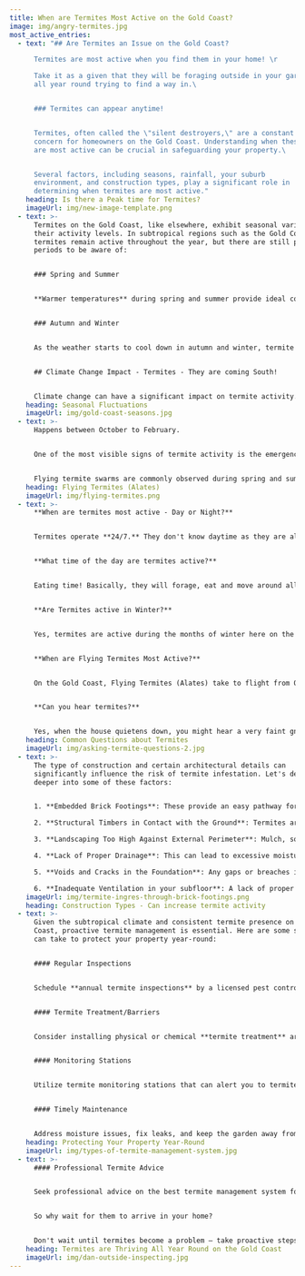 ```yaml
---
title: When are Termites Most Active on the Gold Coast?
image: img/angry-termites.jpg
most_active_entries:
  - text: "## Are Termites an Issue on the Gold Coast?

      Termites are most active when you find them in your home! \r

      Take it as a given that they will be foraging outside in your garden
      all year round trying to find a way in.\ 


      ### Termites can appear anytime!


      Termites, often called the \"silent destroyers,\" are a constant
      concern for homeowners on the Gold Coast. Understanding when these pests
      are most active can be crucial in safeguarding your property.\ 


      Several factors, including seasons, rainfall, your suburb
      environment, and construction types, play a significant role in
      determining when termites are most active."
    heading: Is there a Peak time for Termites?
    imageUrl: img/new-image-template.png
  - text: >-
      Termites on the Gold Coast, like elsewhere, exhibit seasonal variations in
      their activity levels. In subtropical regions such as the Gold Coast,
      termites remain active throughout the year, but there are still peak
      periods to be aware of:


      ### Spring and Summer


      **Warmer temperatures** during spring and summer provide ideal conditions for termite colonies to thrive. The increased heat and humidity is a trigger for the Queen to produce more eggs and to encourage the worker termites to forage more actively for food.


      ### Autumn and Winter


      As the weather starts to cool down in autumn and winter, termite activity decreases. However, this does not mean termites go dormant. They continue to feed and maintain their colonies, albeit at a slower pace. It's crucial to remember that in the Gold Coast's milder climate, termites remain a year-round concern.


      ## Climate Change Impact - Termites - They are coming South!


      Climate change can have a significant impact on termite activity. Rising temperatures and shifting weather patterns may extend the active seasons for termites on the Gold Coast. Warmer winters may result in termites remaining active year-round, posing an increased threat to homes and structures.
    heading: Seasonal Fluctuations
    imageUrl: img/gold-coast-seasons.jpg
  - text: >-
      Happens between October to February.


      One of the most visible signs of termite activity is the emergence of **flying termites** or Alates. These winged termites are reproductive members of the colony, and their primary purpose is to establish new termite nests. 


      Flying termite swarms are commonly observed during spring and summer evenings, especially after rain showers. If you see a termite swarm around your property, it's a clear indication of nearby termite activity.
    heading: Flying Termites (Alates)
    imageUrl: img/flying-termites.png
  - text: >-
      **When are termites most active - Day or Night?**


      Termites operate **24/7.** They don't know daytime as they are always in their subterranean tunnels and are blind!


      **What time of the day are termites active?**


      Eating time! Basically, they will forage, eat and move around all hours of the day. But you might hear them more at night when the house is quiet. 


      **Are Termites active in Winter?**


      Yes, termites are active during the months of winter here on the Gold Coast. But they are **less** active than in the warmer and more humid months of summer.


      **When are Flying Termites Most Active?**


      On the Gold Coast, Flying Termites (Alates) take to flight from October to March. Read more below.


      **Can you hear termites?**


      Yes, when the house quietens down, you might hear a very faint gnawing noise as their cutting jaws chew the timber. Or you might hear a 'tapping' noise emanate from the wall when you disturb them
    heading: Common Questions about Termites
    imageUrl: img/asking-termite-questions-2.jpg
  - text: >-
      The type of construction and certain architectural details can
      significantly influence the risk of termite infestation. Let's delve a bit
      deeper into some of these factors:


      1. **Embedded Brick Footings**: These provide an easy pathway for termites. Bricks are porous, and they can retain moisture. This makes them a conducive environment for termites. When these bricks are in contact with the soil, subterranean termites can travel through the weep holes or gaps in the mortar and reach the structural wood parts of a home without detection.

      2. **Structural Timbers in Contact with the Ground**: Termites are subterranean by nature, meaning they live underground. When timber, which is a primary food source for them, is in direct contact with the soil (like a wooden post or stump), it provides a direct highway for the termites to reach their food without having to expose themselves. This is especially risky when the timber is untreated or not protected by a termite barrier system.

      3. **Landscaping Too High Against External Perimeter**: Mulch, soil, or garden beds that are placed too high against the home can provide concealed access for termites. This landscaping can also trap moisture against the foundation of the home, making the environment even more conducive for termites.

      4. **Lack of Proper Drainage**: This can lead to excessive moisture near the foundation of the home. Termites are attracted to moisture, so areas with poor drainage can be fuel stations for termite activity.

      5. **Voids and Cracks in the Foundation**: Any gaps or breaches in the foundation or slab of a home can provide an entry point for termites. This is particularly the case for slab-on-ground constructions where small gaps or cracks can go unnoticed. Check your weepholes regularly. 

      6. **Inadequate Ventilation in your subfloor**: A lack of proper ventilation can lead to moisture build-up, which can be inviting to termites. Especially in crawl spaces or basements, proper ventilation can help reduce the risk.
    imageUrl: img/termite-ingres-through-brick-footings.png
    heading: Construction Types - Can increase termite activity
  - text: >-
      Given the subtropical climate and consistent termite presence on the Gold
      Coast, proactive termite management is essential. Here are some steps you
      can take to protect your property year-round:


      #### Regular Inspections


      Schedule **annual termite inspections** by a licensed pest control professional. Regular inspections help detect termite activity early, allowing for timely intervention.


      #### Termite Treatment/Barriers


      Consider installing physical or chemical **termite treatment** around your property. These treatments can deter termites from gaining concealed entry into your home.


      #### Monitoring Stations


      Utilize termite monitoring stations that can alert you to termite activity. These stations are strategically placed around your property to detect termite presence.


      #### Timely Maintenance


      Address moisture issues, fix leaks, and keep the garden away from the perimeter. Moisture attracts termites, so keeping your property dry is crucial.
    heading: Protecting Your Property Year-Round
    imageUrl: img/types-of-termite-management-system.jpg
  - text: >-
      #### Professional Termite Advice


      Seek professional advice on the best termite management system for your home. At Conquer Termites, we have experienced pest control specialists who provide tailored recommendations for your specific needs.


      So why wait for them to arrive in your home?


      Don't wait until termites become a problem – take proactive steps to safeguard your home against these silent destroyers - Call Conquer Termites now.
    heading: Termites are Thriving All Year Round on the Gold Coast
    imageUrl: img/dan-outside-inspecting.jpg
---
```

